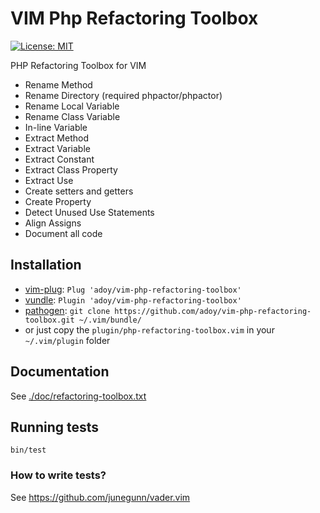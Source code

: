 # VIM Php Refactoring Toolbox

[![License: MIT](https://img.shields.io/github/license/adoy/vim-php-refactoring-toolbox)](https://opensource.org/licenses/MIT)

PHP Refactoring Toolbox for VIM

* Rename Method
* Rename Directory (required phpactor/phpactor)
* Rename Local Variable
* Rename Class Variable
* In-line Variable
* Extract Method
* Extract Variable
* Extract Constant
* Extract Class Property
* Extract Use
* Create setters and getters
* Create Property
* Detect Unused Use Statements
* Align Assigns
* Document all code

## Installation

* [vim-plug](https://github.com/junegunn/vim-plug): `Plug 'adoy/vim-php-refactoring-toolbox'`
* [vundle](https://github.com/gmarik/Vundle.vim): `Plugin 'adoy/vim-php-refactoring-toolbox'`
* [pathogen](https://github.com/tpope/vim-pathogen): `git clone https://github.com/adoy/vim-php-refactoring-toolbox.git ~/.vim/bundle/`
* or just copy the `plugin/php-refactoring-toolbox.vim` in your `~/.vim/plugin` folder

## Documentation

See [./doc/refactoring-toolbox.txt](./doc/refactoring-toolbox.txt)


## Running tests

```
bin/test
```

### How to write tests?

See https://github.com/junegunn/vader.vim
